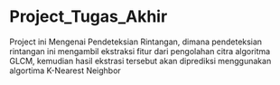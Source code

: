 # Project_Tugas_Akhir 
Project ini Mengenai Pendeteksian Rintangan, dimana pendeteksian rintangan ini mengambil ekstraksi fitur dari pengolahan citra algoritma GLCM, kemudian hasil ekstrasi tersebut akan diprediksi menggunakan algortima K-Nearest Neighbor
